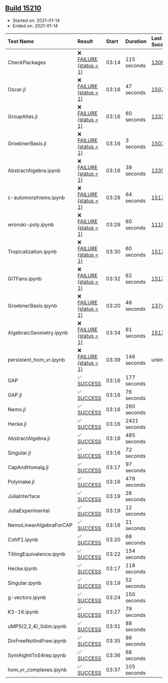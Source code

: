 ## [Build 15210](https://oscarci.mathematik.uni-kl.de/job/oscar/15210/)

* Started on: 2021-01-14
* Ended on: 2021-01-14

| Test Name    | Result | Start | Duration | Last Success | First Failure |
|:-------------|:-------|:------|:---------|:-------------|:--------------|
| CheckPackages | ❌ [FAILURE (status = 1)](https://oscarci.mathematik.uni-kl.de/job/oscar/15210/artifact/logs/build-15210/CheckPackages.log) | 03:14 | 115 seconds | [13085](https://oscarci.mathematik.uni-kl.de/job/oscar/13085/) | [13086](https://oscarci.mathematik.uni-kl.de/job/oscar/13086/) |
| Oscar.jl | ❌ [FAILURE (status = 1)](https://oscarci.mathematik.uni-kl.de/job/oscar/15210/artifact/logs/build-15210/Oscar.jl.log) | 03:16 | 47 seconds | [15079](https://oscarci.mathematik.uni-kl.de/job/oscar/15079/) | [15080](https://oscarci.mathematik.uni-kl.de/job/oscar/15080/) |
| GroupAtlas.jl | ❌ [FAILURE (status = 1)](https://oscarci.mathematik.uni-kl.de/job/oscar/15210/artifact/logs/build-15210/GroupAtlas.jl.log) | 03:16 | 60 seconds | [13311](https://oscarci.mathematik.uni-kl.de/job/oscar/13311/) | [13312](https://oscarci.mathematik.uni-kl.de/job/oscar/13312/) |
| GroebnerBasis.jl | ❌ [FAILURE (status = 1)](https://oscarci.mathematik.uni-kl.de/job/oscar/15210/artifact/logs/build-15210/GroebnerBasis.jl.log) | 03:16 | 3 seconds | [15079](https://oscarci.mathematik.uni-kl.de/job/oscar/15079/) | [15080](https://oscarci.mathematik.uni-kl.de/job/oscar/15080/) |
| AbstractAlgebra.ipynb | ❌ [FAILURE (status = 1)](https://oscarci.mathematik.uni-kl.de/job/oscar/15210/artifact/logs/build-15210/AbstractAlgebra.ipynb.log) | 03:16 | 39 seconds | [13355](https://oscarci.mathematik.uni-kl.de/job/oscar/13355/) | [13356](https://oscarci.mathematik.uni-kl.de/job/oscar/13356/) |
| c-automorphisms.ipynb | ❌ [FAILURE (status = 1)](https://oscarci.mathematik.uni-kl.de/job/oscar/15210/artifact/logs/build-15210/c-automorphisms.ipynb.log) | 03:28 | 64 seconds | [15177](https://oscarci.mathematik.uni-kl.de/job/oscar/15177/) | [15180](https://oscarci.mathematik.uni-kl.de/job/oscar/15180/) |
| wronski-poly.ipynb | ❌ [FAILURE (status = 1)](https://oscarci.mathematik.uni-kl.de/job/oscar/15210/artifact/logs/build-15210/wronski-poly.ipynb.log) | 03:29 | 60 seconds | [11192](https://oscarci.mathematik.uni-kl.de/job/oscar/11192/) | [11193](https://oscarci.mathematik.uni-kl.de/job/oscar/11193/) |
| Tropicalization.ipynb | ❌ [FAILURE (status = 1)](https://oscarci.mathematik.uni-kl.de/job/oscar/15210/artifact/logs/build-15210/Tropicalization.ipynb.log) | 03:30 | 60 seconds | [15176](https://oscarci.mathematik.uni-kl.de/job/oscar/15176/) | [15177](https://oscarci.mathematik.uni-kl.de/job/oscar/15177/) |
| GITFans.ipynb | ❌ [FAILURE (status = 1)](https://oscarci.mathematik.uni-kl.de/job/oscar/15210/artifact/logs/build-15210/GITFans.ipynb.log) | 03:32 | 62 seconds | [15177](https://oscarci.mathematik.uni-kl.de/job/oscar/15177/) | [15180](https://oscarci.mathematik.uni-kl.de/job/oscar/15180/) |
| GroebnerBasis.ipynb | ❌ [FAILURE (status = 1)](https://oscarci.mathematik.uni-kl.de/job/oscar/15210/artifact/logs/build-15210/GroebnerBasis.ipynb.log) | 03:20 | 48 seconds | [13748](https://oscarci.mathematik.uni-kl.de/job/oscar/13748/) | [13749](https://oscarci.mathematik.uni-kl.de/job/oscar/13749/) |
| AlgebraicGeometry.ipynb | ❌ [FAILURE (status = 1)](https://oscarci.mathematik.uni-kl.de/job/oscar/15210/artifact/logs/build-15210/AlgebraicGeometry.ipynb.log) | 03:34 | 61 seconds | [15177](https://oscarci.mathematik.uni-kl.de/job/oscar/15177/) | [15180](https://oscarci.mathematik.uni-kl.de/job/oscar/15180/) |
| persistent_hom_vr.ipynb | ❌ [FAILURE (status = 1)](https://oscarci.mathematik.uni-kl.de/job/oscar/15210/artifact/logs/build-15210/persistent_hom_vr.ipynb.log) | 03:39 | 146 seconds | unknown | unknown |
| GAP | ✅ [SUCCESS](https://oscarci.mathematik.uni-kl.de/job/oscar/15210/artifact/logs/build-15210/GAP.log) | 03:16 | 177 seconds |  |  |
| GAP.jl | ✅ [SUCCESS](https://oscarci.mathematik.uni-kl.de/job/oscar/15210/artifact/logs/build-15210/GAP.jl.log) | 03:16 | 76 seconds |  |  |
| Nemo.jl | ✅ [SUCCESS](https://oscarci.mathematik.uni-kl.de/job/oscar/15210/artifact/logs/build-15210/Nemo.jl.log) | 03:16 | 260 seconds |  |  |
| Hecke.jl | ✅ [SUCCESS](https://oscarci.mathematik.uni-kl.de/job/oscar/15210/artifact/logs/build-15210/Hecke.jl.log) | 03:16 | 2421 seconds |  |  |
| AbstractAlgebra.jl | ✅ [SUCCESS](https://oscarci.mathematik.uni-kl.de/job/oscar/15210/artifact/logs/build-15210/AbstractAlgebra.jl.log) | 03:16 | 485 seconds |  |  |
| Singular.jl | ✅ [SUCCESS](https://oscarci.mathematik.uni-kl.de/job/oscar/15210/artifact/logs/build-15210/Singular.jl.log) | 03:16 | 72 seconds |  |  |
| CapAndHomalg.jl | ✅ [SUCCESS](https://oscarci.mathematik.uni-kl.de/job/oscar/15210/artifact/logs/build-15210/CapAndHomalg.jl.log) | 03:17 | 97 seconds |  |  |
| Polymake.jl | ✅ [SUCCESS](https://oscarci.mathematik.uni-kl.de/job/oscar/15210/artifact/logs/build-15210/Polymake.jl.log) | 03:16 | 478 seconds |  |  |
| JuliaInterface | ✅ [SUCCESS](https://oscarci.mathematik.uni-kl.de/job/oscar/15210/artifact/logs/build-15210/JuliaInterface.log) | 03:19 | 26 seconds |  |  |
| JuliaExperimental | ✅ [SUCCESS](https://oscarci.mathematik.uni-kl.de/job/oscar/15210/artifact/logs/build-15210/JuliaExperimental.log) | 03:19 | 12 seconds |  |  |
| NemoLinearAlgebraForCAP | ✅ [SUCCESS](https://oscarci.mathematik.uni-kl.de/job/oscar/15210/artifact/logs/build-15210/NemoLinearAlgebraForCAP.log) | 03:16 | 21 seconds |  |  |
| CohP1.ipynb | ✅ [SUCCESS](https://oscarci.mathematik.uni-kl.de/job/oscar/15210/artifact/logs/build-15210/CohP1.ipynb.log) | 03:20 | 68 seconds |  |  |
| TiltingEquivalence.ipynb | ✅ [SUCCESS](https://oscarci.mathematik.uni-kl.de/job/oscar/15210/artifact/logs/build-15210/TiltingEquivalence.ipynb.log) | 03:22 | 154 seconds |  |  |
| Hecke.ipynb | ✅ [SUCCESS](https://oscarci.mathematik.uni-kl.de/job/oscar/15210/artifact/logs/build-15210/Hecke.ipynb.log) | 03:17 | 118 seconds |  |  |
| Singular.ipynb | ✅ [SUCCESS](https://oscarci.mathematik.uni-kl.de/job/oscar/15210/artifact/logs/build-15210/Singular.ipynb.log) | 03:19 | 52 seconds |  |  |
| g-vectors.ipynb | ✅ [SUCCESS](https://oscarci.mathematik.uni-kl.de/job/oscar/15210/artifact/logs/build-15210/g-vectors.ipynb.log) | 03:24 | 150 seconds |  |  |
| K3-16.ipynb | ✅ [SUCCESS](https://oscarci.mathematik.uni-kl.de/job/oscar/15210/artifact/logs/build-15210/K3-16.ipynb.log) | 03:27 | 79 seconds |  |  |
| uMPS(2,2,4)_0dim.ipynb | ✅ [SUCCESS](https://oscarci.mathematik.uni-kl.de/job/oscar/15210/artifact/logs/build-15210/uMPS-2-2-4-_0dim.ipynb.log) | 03:31 | 88 seconds |  |  |
| DivFreeNotIndFree.ipynb | ✅ [SUCCESS](https://oscarci.mathematik.uni-kl.de/job/oscar/15210/artifact/logs/build-15210/DivFreeNotIndFree.ipynb.log) | 03:35 | 86 seconds |  |  |
| SymAlgIntToS4rep.ipynb | ✅ [SUCCESS](https://oscarci.mathematik.uni-kl.de/job/oscar/15210/artifact/logs/build-15210/SymAlgIntToS4rep.ipynb.log) | 03:36 | 68 seconds |  |  |
| hom_vr_complexes.ipynb | ✅ [SUCCESS](https://oscarci.mathematik.uni-kl.de/job/oscar/15210/artifact/logs/build-15210/hom_vr_complexes.ipynb.log) | 03:37 | 105 seconds |  |  |
